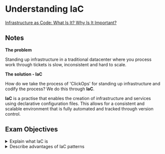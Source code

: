 # Understanding IaC

[Infrastructure as Code: What Is It? Why Is It Important?](https://www.hashicorp.com/resources/what-is-infrastructure-as-code)

## Notes

**The problem**

Standing up infrastructure in a traditional datacenter where you process work through tickets is slow, inconsistent and hard to scale. 

**The solution - IaC**

How do we take the process of 'ClickOps' for standing up infrastructure and codify the process? We do this through **IaC**.

**IaC** is a practise that enables the creation of infrastructure and services using declarative configuration files. This allows for a consistent and scalable environment that is fully automated and tracked through version control.

## Exam Objectives

<details>
<summary>Explain what IaC is</summary>

The practice of managing and provisioning infrastructure resources using code
</details>

<details>
<summary>Describe advantages of IaC patterns</summary>

- Automation
  - The click heavy process of standing up infrastructure can now be codified into configuration file, saving large amounts of time 
- Consistency
  - Our infrastructure should be consistent as we're using an idempotent process to stand it up
- Scalability
  - Traditional datacenters with hypervisors had limited scale by nature their manual processes 
- Version control
  - Who changed what
  - Transparency of documentation
  - Tracking the changes of the infrastructure over time
</details>